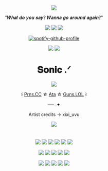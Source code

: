 <div align="center">

![](https://komarev.com/ghpvc/?username=Nintenduu&color=ac1c15&style=for-the-badge&label=Mangos)


"𝑾𝒉𝒂𝒕 𝒅𝒐 𝒚𝒐𝒖 𝒔𝒂𝒚? 𝑾𝒂𝒏𝒏𝒂 𝒈𝒐 𝒂𝒓𝒐𝒖𝒏𝒅 𝒂𝒈𝒂𝒊𝒏?"


<img src="https://64.media.tumblr.com/adf89c27944e020645e4ef4a50bec7c8/598bc1746bc18722-19/s100x200/038ae17448230de3b3062da224b6aee55eec3884.gifv">  <img src="https://64.media.tumblr.com/c65da7774f2f1469827e75aef5b2398c/9fc22cea9f38b6f8-38/s100x200/6f81afa70e38efcf5c774291924aa915a728cc4b.pnj">  <img src="https://64.media.tumblr.com/f5b6c91251ceca3aaff424275ecf70e3/2b25b4437fe2e42e-bb/s100x200/1e081d73cf174cffbe369da433aa270d756846be.gifv"> 

[![spotify-github-profile](https://spotify-github-profile.kittinanx.com/api/view?uid=ckindler05&cover_image=true&theme=novatorem&show_offline=true&background_color=121212&interchange=true&bar_color=53b14f&bar_color_cover=true)](https://github.com/kittinan/spotify-github-profile)

<img src="https://64.media.tumblr.com/8acd0aa8adabde2837276947e7bb0413/4a54e7f1f17a91de-88/s250x400/d3fe34092127a22e5bc6934120d9f5ea156f92c7.gifv"> <img src="https://64.media.tumblr.com/ccf4439903aeec95197aac81dccab98a/329115873178d2b3-b7/s250x400/78f515db7c4b0fae960010c91d8a1416f50433b0.gifv">

# 𝐒𝐨𝐧𝐢𝐜 .ᐟ

<p align="center">
<img src="https://files.catbox.moe/8dqanv.png"> 

  <p align="center">
    
꒰ [Prns.CC](https://pronouns.cc/@Sonadow) ☆ [Ata](https://leech.atabook.org/) ☆ [Guns.LOL](https://guns.lol/soniq)  ꒱

── .✦

Artist credits -> xixi_uvu


<p align="center">


<img src="https://files.catbox.moe/w2xrzz.png">

#


<img src="https://64.media.tumblr.com/233a5f9e07c8b013a468829142320895/dfc3b96dc8f325ac-70/s100x200/c08d74c8cf6173991744d538f2cf86805c71e36a.gifv"> <img src="https://64.media.tumblr.com/db368824fbec6ccd95629c7b24f6af0a/6ae047f29600903a-77/s250x400/3e39e106fd1edcc77478690e01a841b45772d3ae.gifv"> <img src="https://64.media.tumblr.com/23e7d37b38234f55811b6ede1c4635af/6eac0cbc1027da31-78/s100x200/814ecb7e53b7f1a50df83266f154c21497ff0f59.pnj"> <img  src="https://64.media.tumblr.com/5d6e5db1972d10fb7d4707c72ead9dd0/e5e999bb453b6265-1e/s100x200/a36e9490870cc4b6107214ab83a822d376f4ef83.gifv"> <img src="https://64.media.tumblr.com/6a24f95f37eb2ee562a916d6c56f5f8b/4404dfb12ab72f37-45/s100x200/72af62cad744a7ff7554d4803c05e078e2390519.gifv"> <img src="https://64.media.tumblr.com/bf00a6a937d057896645a6b41789399e/37a72110517bbd13-f7/s100x200/fb16fd1fbc071f414b1ac974a72c36c8ea7f9ea1.pnj">

<img src="https://64.media.tumblr.com/c15a0f44308fa2d153bd3bab17af4218/08e085831204edfe-93/s250x400/5d416879ce6fc9251c964b4b55409571bef458dc.gifv"> <img src="https://64.media.tumblr.com/89a326040c271919c4a0c8b6b182bc67/08e085831204edfe-f9/s250x400/645728c5baffdd48274d19b29a022db984c7aa75.gifv"> <img src="https://64.media.tumblr.com/d1ad7a1701de9b15aa029cddec8ebff1/6521b4de6f9ba744-b9/s250x400/f14adf5efa35917f0113d8e3c415f877c7823641.gifv"> <img src="https://files.catbox.moe/i7f9rs.gif"> <img src="https://files.catbox.moe/jf7hed.gif"> 

<img src="https://files.catbox.moe/1fpvkj.gif"> <img src="https://files.catbox.moe/oz7tcq.gif"> <img src="https://files.catbox.moe/vc1bei.gif"> <img src="https://files.catbox.moe/oa5xwm.gif"> <img src="https://64.media.tumblr.com/3651c4bddfe064da22b9403f4e109e79/794dfa4c44eb0321-a6/s250x400/47f0625644777fd35d180dff42a62df6104f19af.gifv">




</div>
